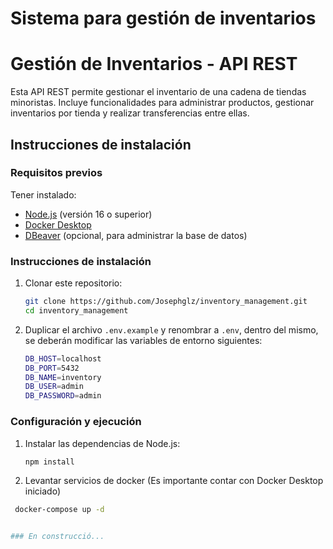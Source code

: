 # Sistema para gestión de inventarios
# Gestión de Inventarios - API REST
Esta API REST permite gestionar el inventario de una cadena de tiendas minoristas. Incluye funcionalidades para administrar productos, gestionar inventarios por tienda y realizar transferencias entre ellas.
## **Instrucciones de instalación**
### **Requisitos previos**
Tener instalado:
   - [Node.js](https://nodejs.org) (versión 16 o superior)
   - [Docker Desktop](https://www.docker.com/products/docker-desktop)
   - [DBeaver](https://dbeaver.io/) (opcional, para administrar la base de datos)
  
### **Instrucciones de instalación**
1. Clonar este repositorio:
   ```bash
   git clone https://github.com/Josephglz/inventory_management.git
   cd inventory_management
2. Duplicar el archivo `.env.example` y renombrar a `.env`, dentro del mismo, se deberán modificar las variables de entorno siguientes: 
	  ```bash
  	DB_HOST=localhost
  	DB_PORT=5432
  	DB_NAME=inventory
  	DB_USER=admin
  	DB_PASSWORD=admin
### **Configuración y ejecución**
1. Instalar las dependencias de Node.js:
   ```bash
   npm install
2. Levantar servicios de docker (Es importante contar con Docker Desktop iniciado)
  ```bash
   docker-compose up -d


### En construcció...
